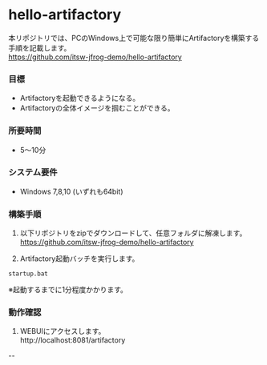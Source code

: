 # hello-artifactory

本リポジトリでは、PCのWindows上で可能な限り簡単にArtifactoryを構築する手順を記載します。  
https://github.com/itsw-jfrog-demo/hello-artifactory

### 目標

- Artifactoryを起動できるようになる。
- Artifactoryの全体イメージを掴むことができる。

### 所要時間

- 5～10分

### システム要件

- Windows 7,8,10 (いずれも64bit)

### 構築手順

1. 以下リポジトリをzipでダウンロードして、任意フォルダに解凍します。  
  https://github.com/itsw-jfrog-demo/hello-artifactory

2. Artifactory起動バッチを実行します。  
  ```
  startup.bat
  ```
  ※起動するまでに1分程度かかります。

### 動作確認

1. WEBUIにアクセスします。  
  http://localhost:8081/artifactory

--
